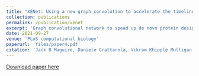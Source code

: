 ```yaml
---
title: "XENet: Using a new graph convolution to accelerate the timeline for protein design on quantum computers"
collection: publications
permalink: /publication/xenet
excerpt: 'Graph convolutional network to spead up de novo protein design'
date: 2021-09-27
venue: 'PLoS computational biology'
paperurl: 'files/paper4.pdf'
citation: 'Jack B Maguire, Daniele Grattarola, Vikram Khipple Mulligan, Eugene Klyshko, Hans Melo (2021). &quot;XENet: Using a new graph convolution to accelerate the timeline for protein design on quantum computers.&quot; <i>PLoS computational biology</i>. 9 (17).'
---
```


[Download paper here](files/paper4.pdf)

